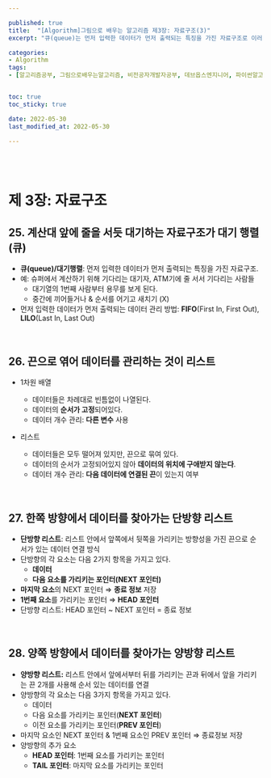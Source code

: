 ```yaml
---

published: true
title:  "[Algorithm]그림으로 배우는 알고리즘 제3장: 자료구조(3)"
excerpt: "큐(queue)는 먼저 입력한 데이터가 먼저 출력되는 특징을 가진 자료구조로 이러한 데이터 관리 방법을 FIFO 또는 LILO라 부른다. 리스트는 데이터를 끈으로 엮어 관리한다. 이 중 한쪽 방향에서 데이터를 찾아가는 구조를 가진 리스트가 단방향 리스트, 양쪽 방향에서 데이터를 찾아가는 구조를 가진 리스트가 양방향 리스트이다"

categories:
- Algorithm
tags:
- [알고리즘공부, 그림으로배우는알고리즘, 비전공자개발자공부, 데브옵스엔지니어, 파이썬알고리즘, 알고리즘책추천]


toc: true
toc_sticky: true

date: 2022-05-30
last_modified_at: 2022-05-30

---
```


<br/><br/>

# 제 3장: 자료구조

## 25. 계산대 앞에 줄을 서듯 대기하는 자료구조가 대기 행렬(큐)

- **큐(queue)/대기행렬**: 먼저 입력한 데이터가 먼저 출력되는 특징을 가진 자료구조.
- 예: 슈퍼에서 계산하기 위해 기다리는 대기자, ATM기에 줄 서서 기다리는 사람들
    - 대기열의 1번째 사람부터 용무를 보게 된다.
    - 중간에 끼어들거나 & 순서를 어기고 새치기 (X)
- 먼저 입력한 데이터가 먼저 출력되는 데이터 관리 방법: **FIFO**(First In, First Out), **LILO**(Last In, Last Out)

<br/>

## 26. 끈으로 엮어 데이터를 관리하는 것이 리스트

- 1차원 배열
    - 데이터들은 차례대로 빈틈없이 나열된다.
    - 데이터의 **순서가 고정**되어있다.
    - 데이터 개수 관리: **다른 변수** 사용
    
- 리스트
    - 데이터들은 모두 떨어져 있지만, 끈으로 묶여 있다.
    - 데이터의 순서가 고정되어있지 않아 **데이터의 위치에 구애받지 않는다**.
    - 데이터 개수 관리: **다음 데이터에 연결된 끈**이 있는지 여부

<br/>

## 27. 한쪽 방향에서 데이터를 찾아가는 단방향 리스트

- **단방향 리스트**: 리스트 안에서 앞쪽에서 뒷쪽을 가리키는 방향성을 가진 끈으로 순서가 있는 데이터 연결 방식
- 단방향의 각 요소는 다음 2가지 항목을 가지고 있다.
    - **데이터**
    - **다음 요소를 가리키는 포인터(NEXT 포인터)**
- **마지막 요소**의 NEXT 포인터 ⇒ **종료 정보** 저장
- **1번째 요소**를 가리키는 포인터 ⇒ **HEAD 포인터**
- 단방향 리스트: HEAD 포인터 ~ NEXT 포인터 = 종료 정보

<br/>

## 28. 양쪽 방향에서 데이터를 찾아가는 양방향 리스트

- **양방향 리스트:** 리스트 안에서 앞에서부터 뒤를 가리키는 끈과 뒤에서 앞을 가리키는 끈 2개를 사용해 순서 있는 데이터를 연결
- 양방향의 각 요소는 다음 3가지 항목을 가지고 있다.
    - 데이터
    - 다음 요소를 가리키는 포인터(**NEXT 포인터**)
    - 이전 요소를 가리키는 포인터(**PREV 포인터**)
- 마지막 요소인 NEXT 포인터 & 1번째 요소인 PREV 포인터 ⇒ 종료정보 저장
- 양방향의 추가 요소
    - **HEAD 포인터**: 1번째 요소를 가리키는 포인터
    - **TAIL 포인터**: 마지막 요소를 가리키는 포인터